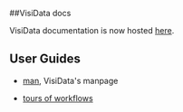 ##VisiData docs

VisiData documentation is now hosted [here](http://visidata.org).

## User Guides


* [man](http://visidata.org/man), VisiData's manpage

* [tours of workflows](http://visidata.org/tour)
